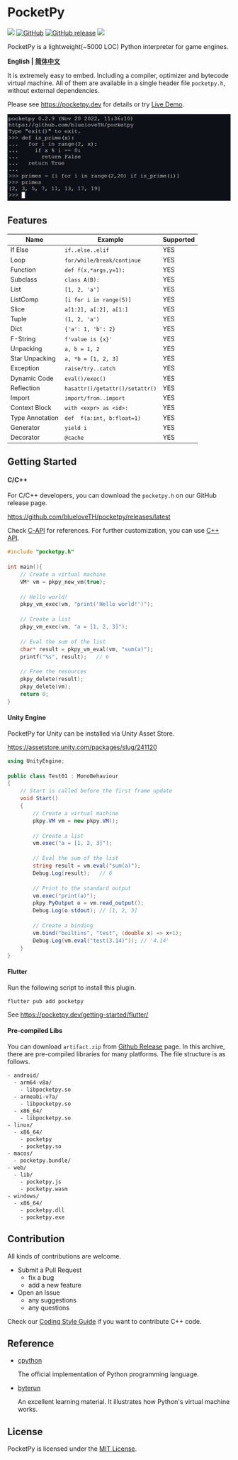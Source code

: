 # PocketPy

<p>
<a title="Build" href="https://github.com/blueloveTH/pocketpy/actions/workflows" ><img src="https://github.com/blueloveTH/pocketpy/actions/workflows/main.yml/badge.svg" /></a>
<a href="https://github.com/blueloveth/pocketpy/blob/main/LICENSE">
<img alt="GitHub" src="https://img.shields.io/github/license/blueloveth/pocketpy.svg?color=blue"></a>
<a href="https://github.com/blueloveth/pocketpy/releases">
<img alt="GitHub release" src="https://img.shields.io/github/release/blueloveth/pocketpy.svg"></a>
<a title="Pub" href="https://pub.dev/packages/pocketpy" ><img src="https://img.shields.io/pub/v/pocketpy" /></a>
</p>

PocketPy is a lightweight(~5000 LOC) Python interpreter for game engines.


**English |** [**简体中文**](README_zh.md)

It is extremely easy to embed. Including a compiler, optimizer and bytecode virtual machine. All of them are available in a single header file `pocketpy.h`, without external dependencies.

Please see https://pocketpy.dev for details or try [Live Demo](https://blueloveth.github.io/pocketpy).

![sample_img](docs/sample.png)

## Features

| Name            | Example                         | Supported |
| --------------- | ------------------------------- | --------- |
| If Else         | `if..else..elif`                | YES       |
| Loop            | `for/while/break/continue`      | YES       |
| Function        | `def f(x,*args,y=1):`           | YES       |
| Subclass        | `class A(B):`                   | YES       |
| List            | `[1, 2, 'a']`                   | YES       |
| ListComp        | `[i for i in range(5)]`         | YES       |
| Slice           | `a[1:2], a[:2], a[1:]`          | YES       |
| Tuple           | `(1, 2, 'a')`                   | YES       |
| Dict            | `{'a': 1, 'b': 2}`              | YES       |
| F-String        | `f'value is {x}'`               | YES       |
| Unpacking       | `a, b = 1, 2`                   | YES       |
| Star Unpacking  | `a, *b = [1, 2, 3]`             | YES       |
| Exception       | `raise/try..catch`              | YES       |
| Dynamic Code    | `eval()/exec()`                 | YES       |
| Reflection      | `hasattr()/getattr()/setattr()` | YES       |
| Import          | `import/from..import`           | YES       |
| Context Block   | `with <expr> as <id>:`          | YES       |
| Type Annotation | `def  f(a:int, b:float=1)`      | YES       |
| Generator       | `yield i`                       | YES       |
| Decorator       | `@cache`                        | YES       |

## Getting Started

#### C/C++

For C/C++ developers, you can download the `pocketpy.h` on our GitHub release page.

https://github.com/blueloveTH/pocketpy/releases/latest

Check [C-API](https://pocketpy.dev/c-api/vm/) for references. For further customization, you can use [C++ API](https://pocketpy.dev/getting-started/cpp/).

```cpp
#include "pocketpy.h"

int main(){
    // Create a virtual machine
    VM* vm = pkpy_new_vm(true);
    
    // Hello world!
    pkpy_vm_exec(vm, "print('Hello world!')");

    // Create a list
    pkpy_vm_exec(vm, "a = [1, 2, 3]");

    // Eval the sum of the list
    char* result = pkpy_vm_eval(vm, "sum(a)");
    printf("%s", result);   // 6

    // Free the resources
    pkpy_delete(result);
    pkpy_delete(vm);
    return 0;
}
```

#### Unity Engine

PocketPy for Unity can be installed via Unity Asset Store.

https://assetstore.unity.com/packages/slug/241120

```csharp
using UnityEngine;

public class Test01 : MonoBehaviour
{
    // Start is called before the first frame update
    void Start()
    {
        // Create a virtual machine
        pkpy.VM vm = new pkpy.VM();

        // Create a list
        vm.exec("a = [1, 2, 3]");

        // Eval the sum of the list
        string result = vm.eval("sum(a)");
        Debug.Log(result);   // 6

        // Print to the standard output
        vm.exec("print(a)");
        pkpy.PyOutput o = vm.read_output();
        Debug.Log(o.stdout); // [1, 2, 3]

        // Create a binding
        vm.bind("builtins", "test", (double x) => x+1);  
        Debug.Log(vm.eval("test(3.14)")); // '4.14'
    }
}
```

#### Flutter

Run the following script to install this plugin.

```
flutter pub add pocketpy
```

See https://pocketpy.dev/getting-started/flutter/

#### Pre-compiled Libs

You can download `artifact.zip` from [Github Release](https://github.com/blueloveTH/pocketpy/releases/latest) page. In this archive, there are pre-compiled libraries for many platforms. The file structure is as follows.

```
- android/
  - arm64-v8a/
    - libpocketpy.so
  - armeabi-v7a/
    - libpocketpy.so
  - x86_64/
    - libpocketpy.so
- linux/
  - x86_64/
    - pocketpy
    - pocketpy.so
- macos/
  - pocketpy.bundle/
- web/
  - lib/
    - pocketpy.js
    - pocketpy.wasm
- windows/
  - x86_64/
    - pocketpy.dll
    - pocketpy.exe
```

## Contribution

All kinds of contributions are welcome.

- Submit a Pull Request
  - fix a bug
  - add a new feature
- Open an Issue
  - any suggestions
  - any questions

Check our [Coding Style Guide](https://pocketpy.dev/coding_style_guide/) if you want to contribute C++ code.

## Reference

+ [cpython](https://github.com/python/cpython)

  The official implementation of Python programming language.

+ [byterun](https://www.aosabook.org/en/500L/a-python-interpreter-written-in-python.html)

  An excellent learning material. It illustrates how Python's virtual machine works.


## License

PocketPy is licensed under the [MIT License](http://opensource.org/licenses/MIT).
